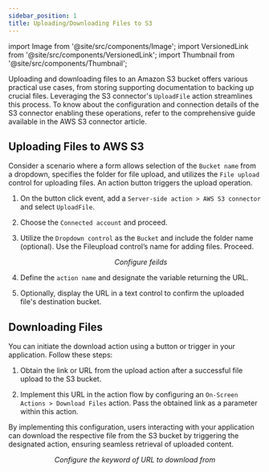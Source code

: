 ```yaml
---
sidebar_position: 1
title: Uploading/Downloading Files to S3
---
```


import Image from '@site/src/components/Image'; 
import VersionedLink from '@site/src/components/VersionedLink'; 
import Thumbnail from '@site/src/components/Thumbnail';


Uploading and downloading files to an Amazon S3 bucket offers various practical use cases, from storing supporting documentation to backing up crucial files. Leveraging the S3 connector's `UploadFile` action streamlines this process. To know about the configuration and connection details of the S3 connector enabling these operations, refer to the comprehensive guide available in the <VersionedLink to = "/reference/connectors/aws-s3/"> AWS S3 connector article</VersionedLink>.

## Uploading Files to AWS S3

Consider a scenario where a form allows selection of the `Bucket name` from a dropdown, specifies the folder for file
upload, and utilizes the `File upload` control for uploading files. An action button triggers the upload operation.

1. On the button click event, add a `Server-side action > AWS S3 connector` and select `UploadFile`.

2. Choose the `Connected account` and proceed.
3. Utilize the `Dropdown control` as the `Bucket` and include the folder name (optional). Use the Fileupload control’s
   name for adding files. Proceed.

    <figure>
     <Thumbnail src="/img/connecting-datasource/concepts/uploading-downloading-aws-S3/configure.jpeg" alt="Configure feilds" />
     <figcaption align = "center"><i>Configure feilds</i></figcaption>
    </figure>

4. Define the `action name` and designate the variable returning the URL.

   <figure>
     <Thumbnail src="/img/connecting-datasource/concepts/uploading-downloading-aws-S3/variable.jpeg" alt="Variables" />
    </figure>

5. Optionally, display the URL in a text control to confirm the uploaded file's destination bucket.

   <figure>
     <Thumbnail src="/img/connecting-datasource/concepts/uploading-downloading-aws-S3/sample.jpeg" alt="Configure feilds" />
    </figure>

## Downloading Files

You can initiate the download action using a button or trigger in your application. Follow these steps:

1. Obtain the link or URL from the upload action after a successful file upload to the S3 bucket.

2. Implement this URL in the action flow by configuring an `On-Screen Actions > Download Files` action. Pass the obtained link as a parameter within this action.

By implementing this configuration, users interacting with your application can download the respective file from the S3 bucket by triggering the designated action, ensuring seamless retrieval of uploaded content.

<figure>
     <Thumbnail src="/img/connecting-datasource/concepts/uploading-downloading-aws-S3/download.jpeg" alt="Configure the keyword of URL to download from" />
     <figcaption align = "center"><i>Configure the keyword of URL to download from</i></figcaption>
</figure>
